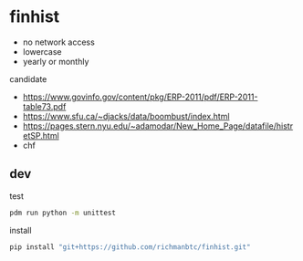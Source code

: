 # finhist

- no network access
- lowercase
- yearly or monthly

candidate

- https://www.govinfo.gov/content/pkg/ERP-2011/pdf/ERP-2011-table73.pdf
- https://www.sfu.ca/~djacks/data/boombust/index.html
- https://pages.stern.nyu.edu/~adamodar/New_Home_Page/datafile/histretSP.html
- chf

## dev

test

```bash
pdm run python -m unittest
```

install

```bash
pip install "git+https://github.com/richmanbtc/finhist.git"
```
